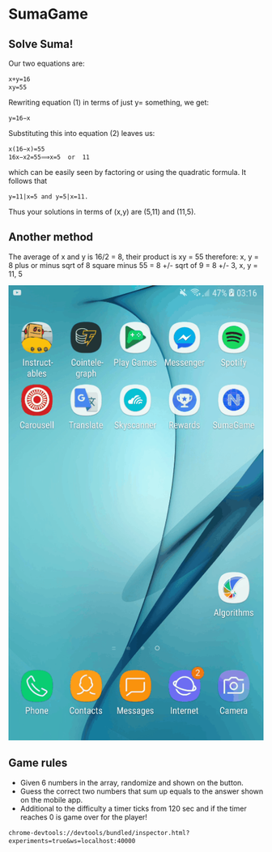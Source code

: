 # SumaGame
## Solve Suma!
Our two equations are:
```
x+y=16
xy=55
```
Rewriting equation (1) in terms of just y= something, we get:
```
y=16−x
```
Substituting this into equation (2) leaves us:
```
x(16−x)=55
16x−x2=55⟹x=5  or  11
```
which can be easily seen by factoring or using the quadratic formula. It follows that 
```
y=11|x=5 and y=5|x=11.
```
Thus your solutions in terms of (x,y) are (5,11) and (11,5).

## Another method 
The average of x and y is 16/2 = 8, their product is xy = 55 therefore: x, y = 8 plus or minus sqrt of 8 square minus 55 = 8 +/- sqrt of 9 = 8 +/- 3, x, y = 11, 5

<img src="demo.gif"/>

## Game rules
* Given 6 numbers in the array, randomize and shown on the button.
* Guess the correct two numbers that sum up equals to the answer shown on the mobile app.
* Additional to the difficulty a timer ticks from 120 sec and if the timer reaches 0 is game over for the player!

```
chrome-devtools://devtools/bundled/inspector.html?experiments=true&ws=localhost:40000
```
